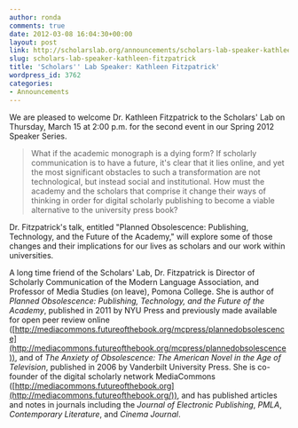 ```yaml
---
author: ronda
comments: true
date: 2012-03-08 16:04:30+00:00
layout: post
link: http://scholarslab.org/announcements/scholars-lab-speaker-kathleen-fitzpatrick/
slug: scholars-lab-speaker-kathleen-fitzpatrick
title: 'Scholars'' Lab Speaker: Kathleen Fitzpatrick'
wordpress_id: 3762
categories:
- Announcements
---
```


We are pleased to welcome Dr. Kathleen Fitzpatrick to the Scholars' Lab on Thursday, March 15 at 2:00 p.m. for the second event in our Spring 2012 Speaker Series.


<blockquote>What if the academic monograph is a dying form? If scholarly communication is to have a future, it's clear that it lies online, and yet the most significant obstacles to such a transformation are not technological, but instead social and institutional. How must the academy and the scholars that comprise it change their ways of thinking in order for digital scholarly publishing to become a viable alternative to the university press book?</blockquote>


Dr. Fitzpatrick's talk, entitled "Planned Obsolescence: Publishing, Technology, and the Future of the Academy," will explore some of those changes and their implications for our lives as scholars and our work within universities.

A long time friend of the Scholars' Lab, Dr. Fitzpatrick is Director of Scholarly Communication of the Modern Language Association, and Professor of Media Studies (on leave), Pomona College. She is author of _Planned Obsolescence: Publishing, Technology, and the Future of the Academy_, published in 2011 by NYU Press and previously made available for open peer review online ([http://mediacommons.futureofthebook.org/mcpress/plannedobsolescence](http://mediacommons.futureofthebook.org/mcpress/plannedobsolescence)), and of _The Anxiety of Obsolescence: The American Novel in the Age of Television_, published in 2006 by Vanderbilt University Press. She is co-founder of the digital scholarly network MediaCommons ([http://mediacommons.futureofthebook.org](http://mediacommons.futureofthebook.org/)), and has published articles and notes in journals including the _Journal of Electronic Publishing_, _PMLA_, _Contemporary Literature_, and _Cinema Journal_.
